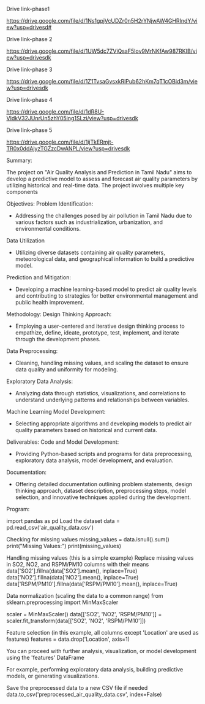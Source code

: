 Drive link-phase1 

https://drive.google.com/file/d/1Ns1gpjVcUDZr0n5H2rYNjwAW4GHRIndY/view?usp=drivesd# 

Drive link-phase 2 

https://drive.google.com/file/d/1UW5dc7ZViQsaF5Iov9MrNKfAw987RKIB/view?usp=drivesdk

Drive link-phase 3 

https://drive.google.com/file/d/1Z1TvsaGvsxkRlPub62hKm7qT1cOBid3m/view?usp=drivesdk

Drive link-phase 4

https://drive.google.com/file/d/1dR8U-VIdkV32JUnrUn5zhY05ing1SLzi/view?usp=drivesdk

Drive link-phase 5

https://drive.google.com/file/d/1ijTkERmjt-TR0x0ddAjyzTGZzcDwANPL/view?usp=drivesdk


Summary:

   The project on "Air Quality Analysis and Prediction in Tamil Nadu" aims to develop a predictive model to assess and forecast air quality parameters by utilizing historical and real-time data. The project involves multiple key components

Objectives:
Problem Identification:
-  Addressing the challenges posed by air pollution in Tamil Nadu due to various factors such as industrialization, urbanization, and environmental conditions.

Data Utilization
- Utilizing diverse datasets containing air quality parameters, meteorological data, and geographical information to build a predictive model.
  
Prediction and Mitigation:
- Developing a machine learning-based model to predict air quality levels and contributing to strategies for better environmental management and public health improvement.
  
Methodology:
 Design Thinking Approach:
 - Employing a user-centered and iterative design thinking process to empathize, define, ideate, prototype, test, implement, and iterate through the development phases.
  
Data Preprocessing:
 - Cleaning, handling missing values, and scaling the dataset to ensure data quality and uniformity for modeling.

Exploratory Data Analysis:

 - Analyzing data through statistics, visualizations, and correlations to understand underlying patterns and relationships between variables.
   
Machine Learning Model Development:

 - Selecting appropriate algorithms and developing models to predict air quality parameters based on historical and current data.

 Deliverables:
 Code and Model Development:

 - Providing Python-based scripts and programs for data preprocessing, exploratory data analysis, model development, and evaluation.

 Documentation:

 - Offering detailed documentation outlining problem statements, design thinking approach, dataset description, preprocessing steps, model selection, and innovative techniques applied during the development.

Program:

import pandas as pd
Load the dataset
 data =  pd.read_csv('air_quality_data.csv')

Checking for missing values
 missing_values = data.isnull().sum()
print("Missing Values:")
print(missing_values)

Handling missing values (this is a simple example)
    Replace missing values in SO2, NO2, and RSPM/PM10 columns with their means
 data['SO2'].fillna(data['SO2'].mean(), inplace=True)
data['NO2'].fillna(data['NO2'].mean(), inplace=True)
data['RSPM/PM10'].fillna(data['RSPM/PM10'].mean(), inplace=True)

Data normalization (scaling the data to a common range)
from sklearn.preprocessing import MinMaxScaler

scaler = MinMaxScaler()
data[['SO2', 'NO2', 'RSPM/PM10']] = scaler.fit_transform(data[['SO2', 'NO2', 'RSPM/PM10']])

 Feature selection (in this example, all columns except 'Location' are used as features)
features = data.drop('Location', axis=1)

 You can proceed with further analysis, visualization, or model development using the 'features' DataFrame
 
 For example, performing exploratory data analysis, building predictive models, or generating visualizations.

Save the preprocessed data to a new CSV file if needed
data.to_csv('preprocessed_air_quality_data.csv', index=False)
